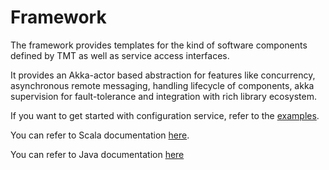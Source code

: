 Framework
=========

The framework provides templates for the kind of software components defined by TMT as well as service access interfaces.

It provides an Akka-actor based abstraction for features like concurrency, asynchronous remote messaging, handling
lifecycle of components, akka supervision for fault-tolerance and integration with rich library ecosystem.

If you want to get started with configuration service, refer to the [examples](https://tmtsoftware.github.io/csw/framework.html). 

You can refer to Scala documentation [here](https://tmtsoftware.github.io/csw/api/scala/csw/framework/index.html).

You can refer to Java documentation [here](https://tmtsoftware.github.io/csw/api/java/?/index.html)
